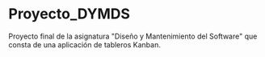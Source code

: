 # Proyecto_DYMDS
Proyecto final de la asignatura "Diseño y Mantenimiento del Software" que consta de una aplicación de tableros Kanban.
